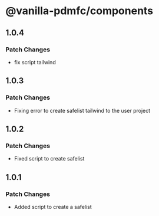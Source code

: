 # @vanilla-pdmfc/components

## 1.0.4

### Patch Changes

- fix script tailwind

## 1.0.3

### Patch Changes

- Fixing error to create safelist tailwind to the user project

## 1.0.2

### Patch Changes

- Fixed script to create safelist

## 1.0.1

### Patch Changes

- Added script to create a safelist
